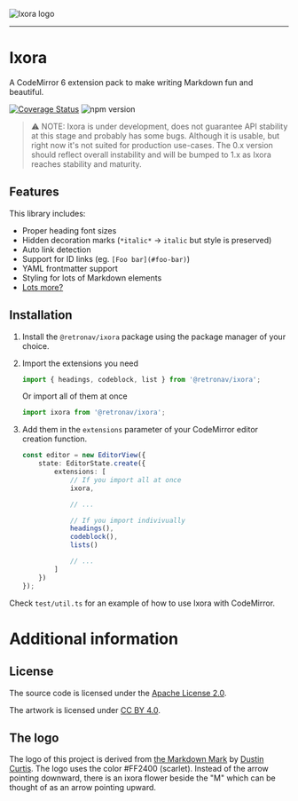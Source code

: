 ![Ixora logo](https://github.com/retronav/ixora/raw/main/assets/social-preview.png)

---

# Ixora

A CodeMirror 6 extension pack to make writing Markdown fun and beautiful.

[![Coverage Status](https://coveralls.io/repos/github/retronav/ixora/badge.svg?branch=main)](https://coveralls.io/github/retronav/ixora?branch=main)
![npm version](https://img.shields.io/npm/v/@retronav/ixora?logo=npm&style=flat)

> ⚠️ NOTE: Ixora is under development, does not guarantee API stability at this
> stage and probably has some bugs. Although it is usable, but right now it's
> not suited for production use-cases.
> The 0.x version should reflect overall instability and will be bumped to 1.x
> as Ixora reaches stability and maturity.

## Features

This library includes:

-   Proper heading font sizes
-   Hidden decoration marks (`*italic*` -> `italic` but style is preserved)
-   Auto link detection
-   Support for ID links (eg. `[Foo bar](#foo-bar)`)
-   YAML frontmatter support
-   Styling for lots of Markdown elements
-   [Lots more?](./TODO.md)

## Installation

1. Install the `@retronav/ixora` package using the package manager
   of your choice.
2. Import the extensions you need
    ```ts
    import { headings, codeblock, list } from '@retronav/ixora';
    ```
    Or import all of them at once
    ```ts
    import ixora from '@retronav/ixora';
    ```
3. Add them in the `extensions` parameter of your CodeMirror editor creation
   function.

    ```ts
    const editor = new EditorView({
    	state: EditorState.create({
    		extensions: [
    			// If you import all at once
    			ixora,

    			// ...

    			// If you import indivivually
    			headings(),
    			codeblock(),
    			lists()

    			// ...
    		]
    	})
    });
    ```

Check `test/util.ts` for an example of how to use Ixora with CodeMirror.

# Additional information

## License

The source code is licensed under the
[Apache License 2.0](https://www.apache.org/licenses/LICENSE-2.0.txt).

The artwork is licensed under
[CC BY 4.0](https://creativecommons.org/licenses/by/4.0/).

## The logo

The logo of this project is derived from
[the Markdown Mark](https://dcurt.is/the-markdown-mark)
by [Dustin Curtis](https://dcurt.is/). The logo uses the color #FF2400
(scarlet). Instead of the arrow pointing downward, there is an
ixora flower beside the "M" which can be thought of as an arrow pointing upward.
